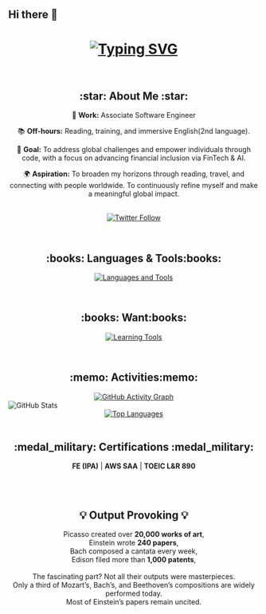 ## Hi there 👋
<h1 align="center">
  <a href="https://git.io/typing-svg">
    <img src="https://readme-typing-svg.demolab.com?font=Fira+Code&size=40&pause=800&center=true&vCenter=true&width=600&height=100&lines=This+is+Hiroki.;Hello+World+%F0%9F%91%8B" alt="Typing SVG" />
  </a>
</h1>

<br>

<h2 align="center">:star: About Me :star:</h2>
<div align="center">
    <p>💼 <strong>Work:</strong> Associate Software Engineer</p>
    <p>📚 <strong>Off-hours:</strong> Reading, training, and immersive English(2nd language).</p>
    <p>🎯 <strong>Goal:</strong> To address global challenges and empower individuals through code, with a focus on advancing financial inclusion via FinTech & AI.</p>
    <p>🌍 <strong>Aspiration:</strong> To broaden my horizons through reading, travel, and connecting with people worldwide. To continuously refine myself and make a meaningful global impact.</p>
    <br>
    <a href="https://twitter.com/hirokishimizu39">
      <img src="https://img.shields.io/twitter/follow/hirokishimizu39?style=social" alt="Twitter Follow" />
    </a>
  </p>
</div>

<br>

<h2 align="center">:books: Languages & Tools:books:</h2>
<p align="center">
  <a href="https://skillicons.dev">
    <img src="https://skillicons.dev/icons?i=js,ts,react,nextjs,nodejs,rails,ruby,py,django,php,laravel,html,css,mysql,postgres,linux,docker,aws,git,cursor" alt="Languages and Tools" />
  </a>
</p>

<br>

<h2 align="center">:books: Want:books:</h2>
<p align="center">
  <a href="https://skillicons.dev">
    <img src="https://skillicons.dev/icons?i=go,kubernetes,terraform,gcp" alt="Learning Tools" />
  </a>
</p>

<br>

<h2 align="center">:memo: Activities:memo:</h2>
<div align="center">
  <a href="https://github.com/ashutosh00710/github-readme-activity-graph">
    <img src="https://github-readme-activity-graph.vercel.app/graph?username=hirokishimizu39&bg_color=000000&color=ffffff&line=36BCF7&point=ffffff&area=true&area_color=36BCF7&hide_border=true&custom_title=Hiroki's%20Contribution%20Graph&title_color=36BCF7" alt="GitHub Activity Graph" />
  </a>
  <div style="display: flex;">
    <img src="https://github-readme-stats.vercel.app/api?username=hirokishimizu39&show_icons=true&theme=tokyonight&hide_border=true&bg_color=1a1b27&title_color=36BCF7&icon_color=36BCF7&text_color=ffffff&ring_color=36BCF7&card_width=320" alt="GitHub Stats" />
  </div>
</div>

<div align="center">
  <a href="https://github.com/hirokishimizu39/github-readme-stats">
    <img src="https://github-readme-stats.vercel.app/api/top-langs/?username=hirokishimizu39&layout=compact&theme=tokyonight&hide_border=true" alt="Top Languages" />
  </a>
</div>

<br>

<h2 align="center">:medal_military: Certifications :medal_military:</h2>
<p align="center">
  <strong>FE (IPA)</strong> | <strong>AWS SAA</strong> | <strong>TOEIC L&R 890</strong>
</p>
<br>
<br>

<h2 align="center">💡 Output Provoking 💡</h2>
<p align="center">
  Picasso created over <strong>20,000 works of art</strong>,<br>
  Einstein wrote <strong>240 papers</strong>,<br>
  Bach composed a cantata every week,<br>
  Edison filed more than <strong>1,000 patents</strong>,<br>
  <br>
  The fascinating part? Not all their outputs were masterpieces.<br>
  Only a third of Mozart’s, Bach’s, and Beethoven’s compositions are widely performed today.<br>
  Most of Einstein’s papers remain uncited.<br>
</p>



